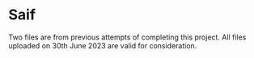 # Saif
Two files are from previous attempts of completing this project.
All files uploaded on 30th June 2023 are valid for consideration.
